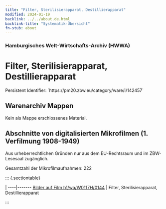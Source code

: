 ```yaml
---
title: "Filter, Sterilisierapparat, Destillierapparat"
modified: 2024-01-19
backlink: ../../about.de.html
backlink-title: "Systematik-Übersicht"
fn-stub: about
---
```


### Hamburgisches Welt-Wirtschafts-Archiv (HWWA)

# Filter, Sterilisierapparat, Destillierapparat

<div class="hint">Persistent Identifier: `https://pm20.zbw.eu/category/ware/i/142457`</div>







## Warenarchiv Mappen





Kein als Mappe erschlossenes Material.



<a id="filmsections" />

## Abschnitte von digitalisierten Mikrofilmen (1. Verfilmung 1908-1949)

<p>Aus urheberrechtlichen Gründen nur aus dem EU-Rechtsraum und im ZBW-Lesesaal zugänglich.</p>


<p>Gesamtzahl der Mikrofilmaufnahmen: 222</p>





::: {.sectiontable}

 | 
----|-------
<a class="btn" href="https://pm20.zbw.eu/film/h1/wa/W0117H/0144" rel="nofollow">Bilder auf Film h1/wa/W0117H/0144</a> | Filter, Sterilisierapparat, Destillierapparat


:::
















